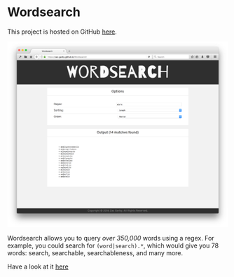 # Wordsearch

This project is hosted on GitHub
[here](https://github.com/Zac-Garby/Wordsearch).

![](https://github.com/Zac-Garby/Wordsearch/raw/master/img/wordsearch.png)

Wordsearch allows you to query *over 350,000* words using a regex. For example,
you could search for `(word|search).*`, which would give you 78 words: search,
searchable, searchableness, and many more.

Have a look at it [here](https://zac-garby.github.io/Wordsearch/)
